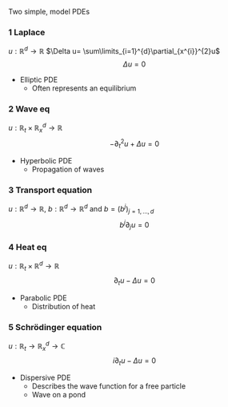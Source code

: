 Two simple, model PDEs
### 1 Laplace
$u: \mathbb{R}^{d}\to \mathbb{R}$
$\Delta u= \sum\limits_{i=1}^{d}\partial_{x^{i}}^{2}u$
$$\Delta u=0$$
* Elliptic PDE
	* Often represents an equilibrium

### 2 Wave eq
$u : \mathbb{R}_{t}\times \mathbb{R}_{x}^{d}\to \mathbb{R}$
$$-\partial_{t}^{2}u+\Delta u=0$$
* Hyperbolic PDE
	* Propagation of waves

### 3 Transport equation
$u: \mathbb{R}^{d}\to \mathbb{R}$,   $b: \mathbb{R}^{d}\to \mathbb{R}^{d}$ 
and $b = (b^{j})_{j=1,\dots ,d}$
$$b^{j}\partial_{j}u=0$$

### 4 Heat eq
$u: \mathbb{R}_{t}\times \mathbb{R}^{d} \to \mathbb{R}$
$$\partial_{t}u-\Delta u=0$$
* Parabolic PDE
	* Distribution of heat

### 5 Schrödinger equation
$u: \mathbb{R}_{t}\to \mathbb{R}_{x}^{d}\to \mathbb{C}$ 
$$i \partial_{t}u-\Delta u=0$$
* Dispersive PDE
	* Describes the wave function for a free particle
	* Wave on a pond